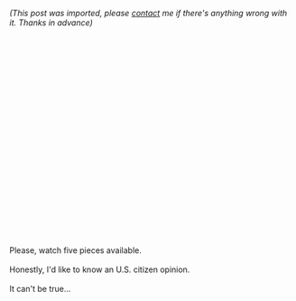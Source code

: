 *(This post was imported, please [contact](/#/contact) me if there's anything wrong with it. Thanks in advance)*

<object height="355" width="425"><param name="movie" value="http://www.youtube.com/v/gg6ApdCBYOk&amp;rel=1"><param name="wmode" value="transparent"><embed src="http://www.youtube.com/v/gg6ApdCBYOk&amp;rel=1" type="application/x-shockwave-flash" wmode="transparent" height="355" width="425"></embed></object><br /><br />Please, watch five pieces available.<br /><br />Honestly, I'd like to know an U.S. citizen opinion.<br /><br />It can't be true...